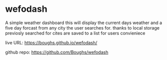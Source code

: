 # wefodash

A simple weather dashboard this will display the current days weather and a five day forcast from any city the user searches for. thanks to local storage previosly searched for cites are saved to a list for users convieniece

live URL: https://boughs.github.io/wefodash/

github repo: https://github.com/Boughs/wefodash